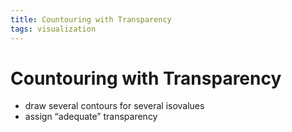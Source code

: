 ```yaml
---
title: Countouring with Transparency
tags: visualization
---
```


# Countouring with Transparency
- draw several contours for several isovalues
- assign “adequate” transparency




















